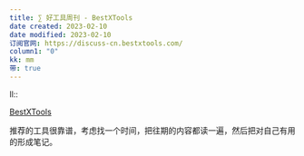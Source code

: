```yaml
---
title: ∑ 好工具周刊 - BestXTools
date created: 2023-02-10
date modified: 2023-02-10
订阅官网: https://discuss-cn.bestxtools.com/
column1: "0"
kk: mm
带: true
---
```

ll:: 

[BestXTools](https://discuss-cn.bestxtools.com/)

推荐的工具很靠谱，考虑找一个时间，把往期的内容都读一遍，然后把对自己有用的形成笔记。

